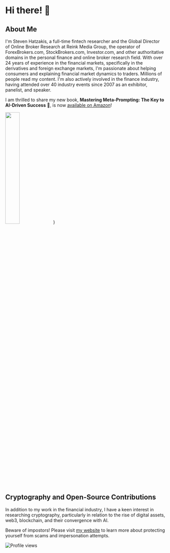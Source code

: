 # Hi there! 👋

## About Me
I'm Steven Hatzakis, a full-time fintech researcher and the Global Director of Online Broker Research at Reink Media Group, the operator of ForexBrokers.com, StockBrokers.com, Investor.com, and other authoritative domains in the personal finance and online broker research field. With over 24 years of experience in the financial markets, specifically in the derivatives and foreign exchange markets, I'm passionate about helping consumers and explaining financial market dynamics to traders. Millions of people read my content. I'm also actively involved in the finance industry, having attended over 40 industry events since 2007 as an exhibitor, panelist, and speaker.


I am thrilled to share my new book, **Mastering Meta-Prompting: The Key to AI-Driven Success** 🚀, is now [available on Amazon](https://www.amazon.com/dp/B0C6PRFNL5)!

<img src="https://github.com/hatgit/hatgit/assets/5213035/ce15c67c-7a98-475b-b8b6-d230190b4388" width="30%" height="auto">)


## Cryptography and Open-Source Contributions
In addition to my work in the financial industry, I have a keen interest in researching cryptography, particularly in relation to the rise of digital assets, web3, blockchain, and their convergence with AI.

Beware of impostors! Please visit [my website](https://www.stevenhatzakis.com/scams-impersonation) to learn more about protecting yourself from scams and impersonation attempts.

![Profile views](https://komarev.com/ghpvc/?username=hatgit)
